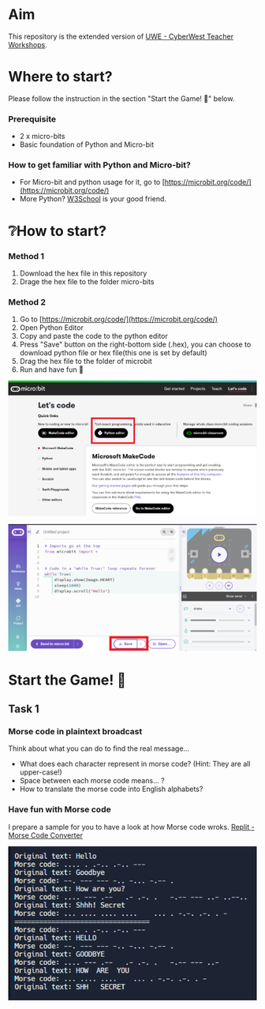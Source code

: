 # Aim
This repository is the extended version of [UWE - CyberWest Teacher Workshops](https://github.com/uwe-cyber/teachersworkshop2024).

# Where to start?
Please follow the instruction in the section "Start the Game! 🤖" below.

###  Prerequisite
- 2 x micro-bits
- Basic foundation of Python and Micro-bit

### How to get familiar with Python and Micro-bit?
- For Micro-bit and python usage for it, go to [https://microbit.org/code/](https://microbit.org/code/)
- More Python? [W3School](https://www.w3schools.com/python/default.asp) is your good friend.



# ❔How to start?

### Method 1
1. Download the hex file in this repository
2. Drage the hex file to the folder micro-bits

### Method 2
1. Go to [https://microbit.org/code/](https://microbit.org/code/)
2. Open Python Editor
3. Copy and paste the code to the python editor
4. Press "Save" button on the right-bottom side (.hex), you can choose to download python file or hex file(this one is set by default)
5. Drag the hex file to the folder of microbit
6. Run and have fun 🤞

![python editor](./images/01-python-editor.png)

![Save file](./images/03-save-file.png)


# Start the Game! 🤖
## Task 1
### Morse code in plaintext broadcast
Think about what you can do to find the real message...
- What does each character represent in morse code? (Hint: They are all upper-case!)
- Space between each morse code means... ?
- How to translate the morse code into English alphabets?

### Have fun with Morse code
I prepare a sample for you to have a look at how Morse code wroks.
[Replit - Morse Code Converter](https://replit.com/@iceueb/morse-code?v=1)

![Morse Code Converter](./images/02-Morse-Code-Converter.png)